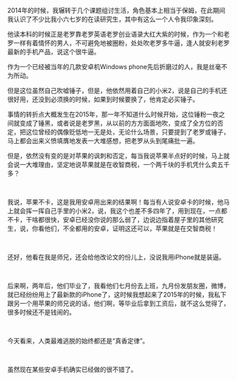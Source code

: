 <p>2014年的时候，我辗转于几个课题组讨生活，角色基本上相当于保姆，在此期间我认识了不少比我小六七岁的在读研究生，其中有这么一个人令我印象深刻。</p><p>他读本科的时候正是老罗靠老罗英语老罗创业语录大红大紫的时候，作为一个和老罗一样有着情怀的男人，不可避免地被圈粉，处处吹老罗多牛逼，逢人就安利老罗最新的手机产品，说这个很牛逼。</p><p>作为一个已经被当年的几款安卓机Windows phone先后折磨过的人，我是丝毫不为所动。</p><p>但是这位虽然自己吹嘘锤子，但是，他依然用着自己的小米2，说是自己的手机还很好用，还没到必须换的时候，如果到时候要换了，他肯定必买锤子。</p><p>事情的转折点大概发生在2015年，那一年不知道什么时候开始，这位锤粉一夜之间就变成了锤黑，或者说是老罗黑，从以前的方方面面地吹，变成了全方位的否定，把这位曾经的偶像贬低地一无是处，无论什么场景，只要提到了老罗或锤子，马上都会出来义愤填膺地发表一大堆感想，把老罗从头到尾痛批一遍。</p><p>但是，依然没有变的是对苹果的讽刺和否定，每当我说苹果半点好的时候，马上就会说一大堆理由，坚定地说苹果就是在收智商税，一个两千块的手机凭什么卖五千多？</p><p class="ztext-empty-paragraph"><br/></p><p>我说，苹果不卡，这是我用安卓用出来的结果啊！每当有人说安卓卡的时候，他马上就会挥一挥自己手里的小米2，说，我这个也差不多四年了，用到现在，一点都不卡，干啥都很快，安卓已经没你说的那么弱了，边说边指着屋子里的其他研究生，说，你看他们，不全都用的安卓，证明这还可以，苹果就是在交智商税！</p><p class="ztext-empty-paragraph"><br/></p><p>还好，他看在我是师兄，还会给他改论文的份儿上，没说我用iPhone就是装逼。</p><p class="ztext-empty-paragraph"><br/></p><p>后来啊，两年后，他们毕业了，我看他们七月份去上班，九月份发朋友圈，微博，就已经纷纷用上了最新款的iPhone了，这时候我想起来了2015年的时候，我私下跟另一个用苹果的师兄说的话，他们啊，等毕业后拿到工资后，就不这么觉得了，很多时候还不是钱闹的。</p><p class="ztext-empty-paragraph"><br/></p><p>今天看来，人类最难逃脱的始终都还是“真香定律”。</p><p class="ztext-empty-paragraph"><br/></p><p>虽然现在某些安卓手机确实已经做的很不错了。</p>